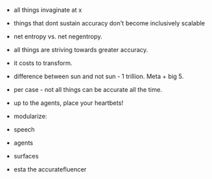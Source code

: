 - all things invaginate at x

- things that dont sustain accuracy don't become inclusively scalable

- net entropy vs. net negentropy.

- all things are striving towards greater accuracy.

- it costs to transform.

- difference between sun and not sun - 1 trillion. Meta + big 5.

- per case - not all things can be accurate all the time. 

- up to the agents, place your heartbets!

- modularize:

- speech

- agents

- surfaces

- esta the accuratefluencer
